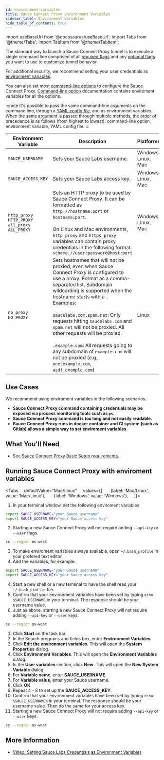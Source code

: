 ```yaml
---
id: environment-variables
title: Sauce Connect Proxy Environment Variables
sidebar_label: Environment Variables
hide_table_of_contents: true
---
```

import useBaseUrl from '@docusaurus/useBaseUrl';
import Tabs from '@theme/Tabs';
import TabItem from '@theme/TabItem';


The standard way to launch a Sauce Connect Proxy tunnel is to execute a single command line comprised of all [required flags](/dev/cli/sauce-connect-proxy/#main) and any [optional flags](/dev/cli/sauce-connect-proxy/) you want to use to customize tunnel behavior.

For additional security, we recommend setting your user credentials as [environment variables](/basics/environment-variables).

You can also set most [command-line options](/dev/cli/sauce-connect-proxy) to configure the Sauce Connect Proxy. [Command-line option](/dev/cli/sauce-connect-proxy) documentation contains enviroment variables for all the options.

:::note
It's possible to pass the same command-line arguments on the command line, through a [YAML config file](/secure-connections/sauce-connect/setup-configuration/yaml-config/), and as environment variables. When the same argument is passed through multiple methods, the order of precedence is as follows (from highest to lowest): command-line option, environment variable, YAML config file.
:::


| Environment Variable  | Description  | Platforms  | Corresponding CLI Option  |
|---|---|---|---|
| `SAUCE_USERNAME` | Sets your Sauce Labs username. | Windows, Linux, Mac | [`--user`](/dev/cli/sauce-connect-proxy/#--user) |
| `SAUCE_ACCESS_KEY` | Sets your Sauce Labs access key. | Windows, Linux, Mac | [`--api-key`](/dev/cli/sauce-connect-proxy/#--api-key) |
| `http_proxy`<br/>`HTTP_PROXY`<br/>`all_proxy`<br/>`ALL_PROXY` | Sets an HTTP proxy to be used by Sauce Connect Proxy. It can be formatted as `http://hostname:port` or `hostname:port`.<br/><br/>On Linux and Mac environments, `http_proxy` and `https_proxy` variables can contain proxy credentials in the following format: `scheme://user:password@host:port` | Windows, Linux, Mac | [`--proxy`](/dev/cli/sauce-connect-proxy/#external-proxy-configuration) |
| `no_proxy`<br/>`NO_PROXY` | Sets hostnames that will not be proxied, even when Sauce Connect Proxy is configured to use a proxy. Format as a comma-separated list. Subdomain wildcarding is supported when the hostname starts with a `.` Examples:<br/><br/>`saucelabs.com,spam.net`: Only requests hitting `saucelabs.com` and `spam.net` will not be proxied. All other requests will be proxied.<br/><br/>`.example.com`: All requests going to any subdomain of `example.com` will not be proxied (e.g., `one.example.com`, `asdf.example.com`) | Linux | n/a |


## Use Cases

We recommend using enviroment variables in the following scenarios.
* **Sauce Connect Proxy command containing credentials may be exposed via process monitoring tools such as `ps`.**
* **Sauce Connect Proxy command is too long and not easily readable.**
* **Sauce Connect Proxy runs in docker container and CI system (such as Gitlab) allows a simple way to set enviroment variables.**


## What You'll Need
* See [Sauce Connect Proxy Basic Setup requirements](/secure-connections/sauce-connect/setup-configuration/basic-setup/#what-youll-need).


## Running Sauce Connect Proxy with enviroment variables

  <Tabs
      defaultValue="Mac/Linux"
      values={[
        {label: 'Mac/Linux', value: 'Mac/Linux'},
        {label: 'Windows', value: 'Windows'},
      ]}>

<TabItem value="Mac/Linux">

1. In your terminal window, set the following enviroment variables
  ```bash
  export SAUCE_USERNAME="your Sauce username"
  export SAUCE_ACCESS_KEY="your Sauce access key"
  ```
2. Starting a new Sauce Connect Proxy will not require adding `--api-key` or `--user` flags.
  ```bash
  sc --region us-west
  ```
3. To make enviroment variables always available, open `~/.bash_profile` in your prefered text editor.
4. Add the variables, for example:
 ```bash
 export SAUCE_USERNAME="your Sauce username"
 export SAUCE_ACCESS_KEY="your Sauce access key"
 ```
4. Start a new shell or a new terminal to have the shell read your `~/.bash_profile` file.
5. Confirm that your environment variables have been set by typing `echo $SAUCE_USERNAME` in your terminal. The response should be your username value.
6. Just as above, starting a new Sauce Connect Proxy will not require adding `--api-key` or `--user` keys.
 ```bash
 sc --region us-west
 ```

</TabItem>
<TabItem value="Windows">

1. Click **Start** on the task bar.
2. In the Search programs and fields box, enter **Environment Variables**.
3. Click **Edit the environment variables**. This will open the **System Properties** dialog.
4. Click **Environment Variables**. This will open the **Environment Variables** dialog.
5. In the **User variables** section, click **New**. This will open the **New System Variable** dialog.
6. For **Variable name**, enter **SAUCE_USERNAME**.
7. For **Variable value**, enter your Sauce username.
8. Click **OK**.
9. Repeat 4 - 8 to set up the **SAUCE_ACCESS_KEY**.
10. Confirm that your environment variables have been set by typing `echo %SAUCE_USERNAME%` in your terminal. The response should be your username value. Then do the same for your access key.
11. Starting a new Sauce Connect Proxy will not require adding `--api-key` or `--user` keys.
 ```bash
 sc --region us-west
 ```

</TabItem>
</Tabs>


## More Information

* [Video: Setting Sauce Labs Credentials as Environment Variables](https://www.youtube.com/watch?v=3K1Eu0eTha8)
